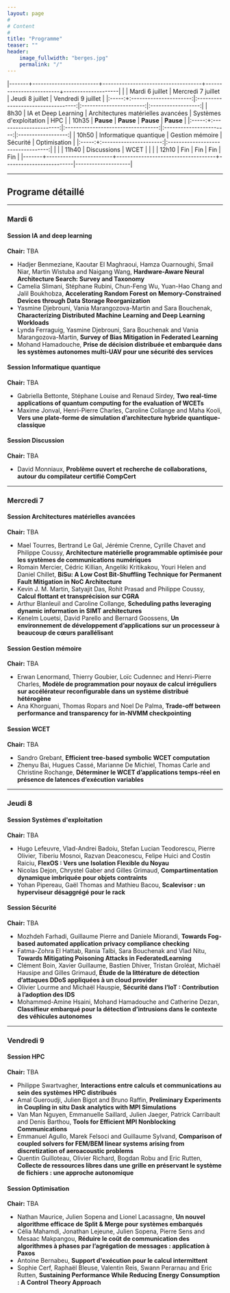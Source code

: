 ```yaml
---
layout: page
#
# Content
#
title: "Programme"
teaser: ""
header:
    image_fullwidth: "berges.jpg"
    permalink: "/"
---
```


|-------+------------------------+------------------------------------+-------------------------+--------------------|
|       | Mardi 6 juillet        | Mercredi 7 juillet                 | Jeudi 8 juillet         | Vendredi 9 juillet |
|:-----:+:----------------------:|:----------------------------------:|:-----------------------:|:------------------:|
| 8h30  |   IA et Deep Learning  | Architectures matérielles avancées | Systèmes d'exploitation |     HPC            |
| 10h35 |    **Pause**           |    **Pause**                       | **Pause**               |   **Pause**        |
|:-----:+:----------------------:|:----------------------------------:|:-----------------------:|:------------------:|
| 10h50 | Informatique quantique | Gestion mémoire                    | Sécurité                |  Optimisation      |
|:-----:+:----------------------:|:----------------------------------:|                         |                    |
| 11h40 | Discussions            |    WCET                            |                         |                    |
| 12h10 |         Fin            | Fin                                | Fin                     |  Fin               |
|-------+------------------------+------------------------------------+-------------------------|--------------------|

-----------------------------------------------
## Programe détaillé 
-----------------------------------------------

### Mardi 6

#### Session IA and deep learning
  **Chair:** TBA

  + Hadjer Benmeziane, Kaoutar El Maghraoui, Hamza Ouarnoughi, Smail Niar, Martin Wistuba and Naigang Wang, **Hardware-Aware Neural Architecture Search: Survey and Taxonomy**
  + Camelia Slimani, Stéphane Rubini, Chun-Feng Wu, Yuan-Hao Chang and Jalil Boukhobza, **Accelerating Random Forest on Memory-Constrained Devices through Data Storage Reorganization**
  + Yasmine Djebrouni, Vania Marangozova-Martin and Sara Bouchenak, **Characterizing Distributed Machine Learning and Deep Learning Workloads**
  + Lynda Ferraguig, Yasmine Djebrouni, Sara Bouchenak and Vania Marangozova-Martin, **Survey of Bias Mitigation in Federated Learning**
  + Mohand Hamadouche, **Prise de décision distribuée et embarquée dans les systèmes autonomes multi-UAV pour une sécurité des services**

#### Session Informatique quantique
  **Chair:** TBA

  + Gabriella Bettonte, Stéphane Louise and Renaud Sirdey, **Two real-time applications of quantum computing for the evaluation of WCETs**
  + Maxime Jonval, Henri-Pierre Charles, Caroline Collange and Maha Kooli, **Vers une plate-forme de simulation d’architecture hybride quantique-classique**

#### Session Discussion
  **Chair:** TBA

  + David Monniaux, **Problème ouvert et recherche de collaborations, autour du compilateur certifié CompCert**

-----------------------------------------------

### Mercredi 7

#### Session Architectures matérielles avancées
 **Chair:** TBA

  + Mael Tourres, Bertrand Le Gal, Jérémie Crenne, Cyrille Chavet and Philippe Coussy, **Architecture matérielle programmable optimisée pour les systèmes de communications numériques**
  + Romain Mercier, Cédric Killian, Angeliki Kritikakou, Youri Helen and Daniel Chillet, **BiSu: A Low Cost Bit-Shuffling Technique for Permanent Fault Mitigation in NoC Architecture**
  + Kevin J. M. Martin, Satyajit Das, Rohit Prasad and Philippe Coussy, **Calcul flottant et transprécision sur CGRA**
  + Arthur Blanleuil and Caroline Collange, **Scheduling paths leveraging dynamic information in SIMT architectures**
  + Kenelm Louetsi, David Parello and Bernard Goossens, **Un environnement de développement d’applications sur un processeur à beaucoup de cœurs parallélisant**

#### Session Gestion mémoire
 **Chair:** TBA

  + Erwan Lenormand, Thierry Goubier, Loïc Cudennec and Henri-Pierre Charles, **Modèle de programmation pour noyaux de calcul irréguliers sur accélérateur reconfigurable dans un système distribué hétérogène**
  + Ana Khorguani, Thomas Ropars and Noel De Palma, **Trade-off between performance and transparency for in-NVMM checkpointing**

#### Session WCET
 **Chair:** TBA

  + Sandro Grebant, **Efficient tree-based symbolic WCET computation**
  + Zhenyu Bai, Hugues Cassé, Marianne De Michiel, Thomas Carle and Christine Rochange, **Déterminer le WCET d’applications temps-réel en présence de latences d’exécution variables**

-----------------------------------------------

### Jeudi 8

#### Session Systèmes d'exploitation
 **Chair:** TBA

  + Hugo Lefeuvre, Vlad-Andrei Badoiu, Stefan Lucian Teodorescu, Pierre Olivier, Tiberiu Mosnoi, Razvan Deaconescu, Felipe Huici and Costin Raiciu, **FlexOS : Vers une Isolation Flexible du Noyau**
  + Nicolas Dejon, Chrystel Gaber and Gilles Grimaud, **Compartimentation dynamique imbriquée pour objets contraints**
  + Yohan Pipereau, Gaël Thomas and Mathieu Bacou, **Scalevisor : un hyperviseur désaggrégé pour le rack**

#### Session Sécurité
 **Chair:** TBA

  + Mozhdeh Farhadi, Guillaume Pierre and Daniele Miorandi, **Towards Fog-based automated application privacy compliance checking**
  + Fatma-Zohra El Hattab, Rania Talbi, Sara Bouchenak and Vlad Nitu, **Towards Mitigating Poisoning Attacks in FederatedLearning**
  + Clément Boin, Xavier Guillaume, Bastien Dhiver, Tristan Groléat, Michaël Hausipe and Gilles Grimaud, **Étude de la littérature de détection d’attaques DDoS appliquées à un cloud provider**
  + Olivier Lourme and Michaël Hauspie, **Sécurité dans l’IoT : Contribution à l’adoption des IDS**
  + Mohammed-Amine Hsaini, Mohand Hamadouche and Catherine Dezan, **Classifieur embarqué pour la détection d’intrusions dans le contexte des véhicules autonomes**

-----------------------------------------------

### Vendredi 9

#### Session HPC
 **Chair:** TBA

  + Philippe Swartvagher, **Interactions entre calculs et communications au sein des systèmes HPC distribués**
  + Amal Gueroudji, Julien Bigot and Bruno Raffin, **Preliminary Experiments in Coupling in situ Dask analytics with MPI Simulations**
  + Van Man Nguyen, Emmanuelle Saillard, Julien Jaeger, Patrick Carribault and Denis Barthou, **Tools for Efficient MPI Nonblocking Communications**
  + Emmanuel Agullo, Marek Felsoci and Guillaume Sylvand, **Comparison of coupled solvers for FEM/BEM linear systems arising from discretization of aeroacoustic problems**
  + Quentin Guilloteau, Olivier Richard, Bogdan Robu and Eric Rutten, **Collecte de ressources libres dans une grille en préservant le système de fichiers : une approche autonomique**

#### Session Optimisation
**Chair:** TBA

  + Nathan Maurice, Julien Sopena and Lionel Lacassagne, **Un nouvel algorithme efficace de Split & Merge pour systèmes embarqués**
  + Célia Mahamdi, Jonathan Lejeune, Julien Sopena, Pierre Sens and Mesaac Makpangou, **Réduire le coût de communication des algorithmes à phases par l’agrégation de messages : application à Paxos**
  + Antoine Bernabeu, **Support d'exécution pour le calcul intermittent**
  + Sophie Cerf, Raphaël Bleuse, Valentin Reis, Swann Perarnau and Eric Rutten, **Sustaining Performance While Reducing Energy Consumption : A Control Theory Approach**

